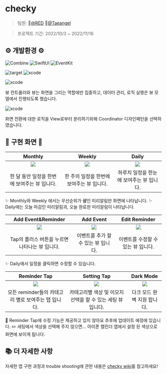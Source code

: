 # checky 

> 팀원: 🍒[@RED](https://github.com/cherrishRed) 👼[@Taeangel](https://github.com/Taeangel)

> 프로젝트 기간: 2022/10/3 ~ 2022/11/16


## ⚙️ 개발환경 ⚙️
![Combine](https://img.shields.io/badge/Combine-F05138?style=for-the-badge&logo=swift&logoColor=white) ![SwiftUI](https://img.shields.io/badge/SwiftUI-f5bc42?style=for-the-badge&logo=swift&logoColor=white) ![EventKit](https://img.shields.io/badge/EventKit-0A9EDC?style=for-the-badge&logo=swift&logoColor=white)

![target](https://img.shields.io/badge/target-iOS15-16a87c?style=for-the-badge&logo=apple&logoColor=white) ![xcode](https://img.shields.io/badge/Xcode-14.1-5164e0?style=for-the-badge&logo=xcode&logoColor=white)

![xcode](https://img.shields.io/badge/MVVM-900be3?style=for-the-badge)

뷰 컨트롤러와 뷰는 화면을 그리는 역할에만 집중하고, 데이터 관리, 로직 실행은 뷰 모델에서 진행되도록 했습니다.

![xcode](https://img.shields.io/badge/Coordinator-d42464?style=for-the-badge)

화면 전환에 대한 로직을 View로부터 분리하기위해 Coordinator 디자인패턴을 선택하였습니다.

## 📱 구현 화면 📱
|Monthly|Weekly|Daily|
|:-:|:-:|:-:|
|![](https://i.imgur.com/TQxbCJX.png)|![](https://i.imgur.com/YfsrsDG.png)|![](https://i.imgur.com/RAcjd2I.png)|
한 달 동안 일정을 한번에 보여주는 뷰 입니다.|한 주의 일정을 한번에 보여주는 뷰 입니다.| 하루치 일정을 한눈에 보여주는 뷰 입니다. 

✨ Monthly와 Weekly 에서는 우선순위가 **상**인 미리알림만 화면에 나타납니다. 
✨ Daily에는 오늘 마감인 미리알림과, 오늘 완료한 미리알림이 나타납니다. 

|Add Event&Reminder|Add Event|Edit Reminder|
|:-:|:-:|:-:|
|![](https://i.imgur.com/MSkECrn.png)|![](https://i.imgur.com/w0IRr2n.png)|![](https://i.imgur.com/r4wsvNf.png)|
|Tap의 플러스 버튼을 누르면 나타나는 뷰 입니다.|이벤트를 추가 할 수 있는 뷰 입니다.|이벤트를 수정할 수 있는 뷰 입니다.|

✨ Daily에서 일정을 클릭하면 수정할 수 있습니다. 

|Reminder Tap|Setting Tap|Dark Mode|
|:-:|:-:|:-:|
|![](https://i.imgur.com/P9GC2RJ.png)|![](https://i.imgur.com/UMrd4Ky.png)|![](https://i.imgur.com/WQ4ljhv.png)|
|모든 reminder들의 카테고리 별로 보여주는 탭 입니다.| 카테고리별 색상 및 이모지 선택을 할 수 있는 세팅 뷰 입니다. |다크 모드 완벽 지원 합니다.|

🥲 Reminder Tap에 수정 기능은 제공하고 있지 않아요 추후에 업데이트 예정에 있습니다.
✏️ 세팅에서 색상을 선택해 주지 않으면... 아이폰 캘린더 앱에서 설정 된 색상으로 화면에 보이게 됩니다. 


## 📚  더 자세한 사항 
자세한 앱 구현 과정과 trouble shooting에 관한 내용은 [checky wiki](https://github.com/cherrishRed/checky/wiki)를 참고하세요!
